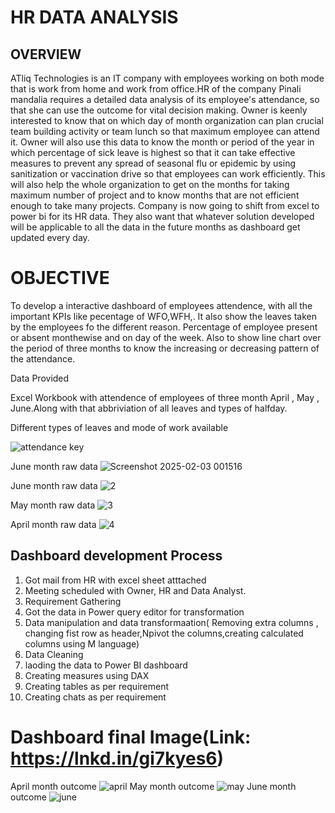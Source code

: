 # HR DATA ANALYSIS

## OVERVIEW

ATliq Technologies is an IT company with employees working on both mode that is work from home and work from office.HR of the company Pinali mandalia requires a detailed data analysis of its employee's attendance, so that she can use the outcome for vital decision making. 
Owner is keenly interested to know that on which day of month organization can plan crucial team building activity or team lunch so that maximum employee can attend it. Owner will also use this data to know the month or period of the year in which percentage of sick leave is highest so that it can take effective measures to prevent any spread of seasonal flu or epidemic by using sanitization or vaccination drive so that employees can work efficiently. 
This will also help the whole organization to get on the months for taking maximum number of project and to know months that are not efficient enough to take many projects. Company is now going to shift from excel to power bi for its HR data. They also want that whatever solution developed will be applicable to all the data in the future months as dashboard get updated every day.

# OBJECTIVE

To develop a interactive dashboard of employees attendence, with all the important KPIs like pecentage of WFO,WFH,. It also show the leaves taken by the employees fo the different reason. Percentage of employee present or absent monthewise and on day of the week. Also to show line chart over the period of three months to know the increasing or decreasing pattern of the attendance.

Data Provided

Excel Workbook with attendence of employees of three month April , May , June.Along with that abbriviation of all leaves and types of halfday.

Different types of leaves  and mode of work available

![attendance key](https://github.com/user-attachments/assets/f04f7a1b-5659-4a56-9017-f25d37ecd5f5)

June month raw data
![Screenshot 2025-02-03 001516](https://github.com/user-attachments/assets/85dca319-eb97-454a-93dc-0bba9ccf479e)

June month raw data
![2](https://github.com/user-attachments/assets/450deef0-1dad-4128-add6-38503a9590db)

May month raw data
![3](https://github.com/user-attachments/assets/14a74a94-9d1d-4b93-9a00-01e7fb37d671)

April month raw data
![4](https://github.com/user-attachments/assets/5080178f-edb0-461f-96f6-e9a4160b174f)





## Dashboard development Process

1. Got mail from HR with excel sheet atttached
2. Meeting scheduled with Owner, HR and Data Analyst.
3. Requirement Gathering
4. Got the data in Power query editor for transformation
5. Data manipulation and data transformaation( Removing extra columns , changing fist row as header,Npivot the columns,creating calculated columns using M language)
6. Data Cleaning
7. laoding the data to Power BI dashboard
8. Creating measures using DAX
9. Creating tables as per requirement
10. Creating chats as per requirement

 # Dashboard final Image(Link: https://lnkd.in/gi7kyes6)
 
 April month outcome
 ![april](https://github.com/user-attachments/assets/ebc318ef-344c-4140-a036-bd79469b709a)
 May month outcome
 ![may](https://github.com/user-attachments/assets/c6a1409f-5ac5-433f-abf8-6e96b765c029)
 June month outcome
 ![june](https://github.com/user-attachments/assets/56944012-c1a6-4af3-b830-5b8492e59a4e)



 
